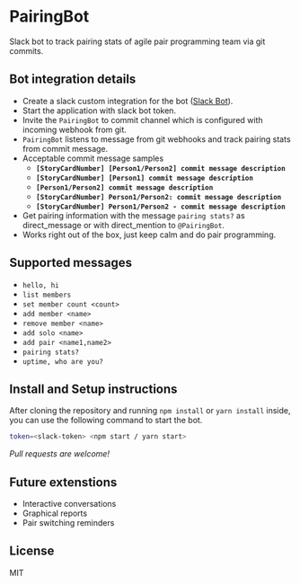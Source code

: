 # PairingBot
Slack bot to track pairing stats of agile pair programming team via git commits.

## Bot integration details

- Create a slack custom integration for the bot ([Slack Bot](https://api.slack.com/custom-integrations)).
- Start the application with slack bot token.
- Invite the `PairingBot` to commit channel which is configured with incoming webhook from git.
- `PairingBot` listens to message from git webhooks and track pairing stats from commit message.
- Acceptable commit message samples
    - __`[StoryCardNumber] [Person1/Person2] commit message description`__
    - __`[StoryCardNumber] [Person1] commit message description`__
    - __`[Person1/Person2] commit message description`__
    - __`[StoryCardNumber] Person1/Person2: commit message description`__
    - __`[StoryCardNumber] Person1/Person2 - commit message description`__
- Get pairing information with the message `pairing stats?` as direct_message or with direct_mention to `@PairingBot`.
- Works right out of the box, just keep calm and do pair programming.

## Supported messages

- `hello, hi`
- `list members`
- `set member count <count>`
- `add member <name>`
- `remove member <name>`
- `add solo <name>`
- `add pair <name1,name2>`
- `pairing stats?`
- `uptime, who are you?`

## Install and Setup instructions

After cloning the repository and running `npm install` or `yarn install` inside, you can use the following command to start the bot.

```sh
token=<slack-token> <npm start / yarn start>
```
*Pull requests are welcome!*

## Future extenstions
- Interactive conversations
- Graphical reports
- Pair switching reminders

## License

MIT